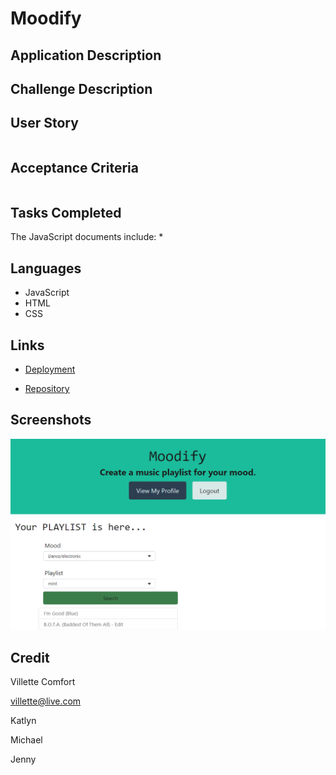# Moodify

## Application Description

## Challenge Description


## User Story

```

```

## Acceptance Criteria

```

```

## Tasks Completed
The JavaScript documents include:
* 

## Languages
- JavaScript
- HTML
- CSS

## Links
* [Deployment](https:/view)

* [Repository](https://)

## Screenshots
![image](./assets/images/readme-screenshot.png)

## Credit
Villette Comfort

villette@live.com

Katlyn

Michael

Jenny
